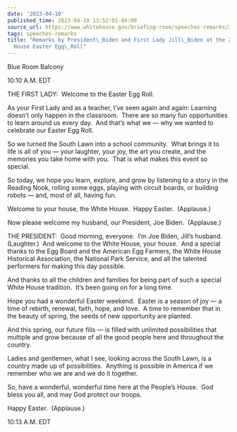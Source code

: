 ```yaml
---
date: '2023-04-10'
published_time: 2023-04-10 13:52:01-04:00
source_url: https://www.whitehouse.gov/briefing-room/speeches-remarks/2023/04/10/remarks-by-president-biden-and-first-lady-jill-biden-at-the-2023-white-house-easter-egg-roll/
tags: speeches-remarks
title: "Remarks by President\_Biden and First Lady Jill\_Biden at the 2023 White\_\
  House Easter Egg\_Roll"
---
```

 
Blue Room Balcony

10:10 A.M. EDT

THE FIRST LADY:  Welcome to the Easter Egg Roll.

As your First Lady and as a teacher, I’ve seen again and again: Learning
doesn’t only happen in the classroom.  There are so many fun
opportunities to learn around us every day.  And that’s what we — why we
wanted to celebrate our Easter Egg Roll. 

So we turned the South Lawn into a school community.  What brings it to
life is all of you — your laughter, your joy, the art you create, and
the memories you take home with you.  That is what makes this event so
special.

So today, we hope you learn, explore, and grow by listening to a story
in the Reading Nook, rolling some eggs, playing with circuit boards, or
building robots — and, most of all, having fun.

Welcome to your house, the White House.  Happy Easter.  (Applause.)

Now please welcome my husband, our President, Joe Biden.  (Applause.)

  
THE PRESIDENT:  Good morning, everyone.  I’m Joe Biden, Jill’s husband. 
(Laughter.)  And welcome to the White House, your house.  And a special
thanks to the Egg Board and the American Egg Farmers, the White House
Historical Association, the National Park Service, and all the talented
performers for making this day possible.

And thanks to all the children and families for being part of such a
special White House tradition.  It’s been going on for a long time.

Hope you had a wonderful Easter weekend.  Easter is a season of joy — a
time of rebirth, renewal, faith, hope, and love.  A time to remember
that in the beauty of spring, the seeds of new opportunity are
planted.  
  
And this spring, our future fills — is filled with unlimited
possibilities that multiple and grow because of all the good people here
and throughout the country.  
  
Ladies and gentlemen, what I see, looking across the South Lawn, is a
country made up of possibilities.  Anything is possible in America if we
remember who we are and we do it together.  
  
So, have a wonderful, wonderful time here at the People’s House.  God
bless you all, and may God protect our troops. 

Happy Easter.  (Applause.)  
  
10:13 A.M. EDT
